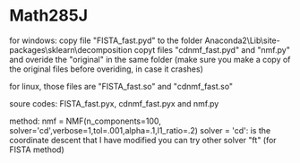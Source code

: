 # Math285J

for windows:
copy file "FISTA_fast.pyd" to the folder Anaconda2\Lib\site-packages\sklearn\decomposition
copyt files "cdnmf_fast.pyd" and "nmf.py" and overide the "original" in the same folder
(make sure you make a copy of the original files before overiding, in case it crashes)


for linux, those files are "FISTA_fast.so" and "cdnmf_fast.so"

soure codes: FISTA_fast.pyx, cdnmf_fast.pyx and nmf.py

method: 
nmf = NMF(n_components=100, solver='cd',verbose=1,tol=.001,alpha=.1,l1_ratio=.2)
solver = 'cd': is the coordinate descent that I have modified
you can try other solver "ft" (for FISTA method)
